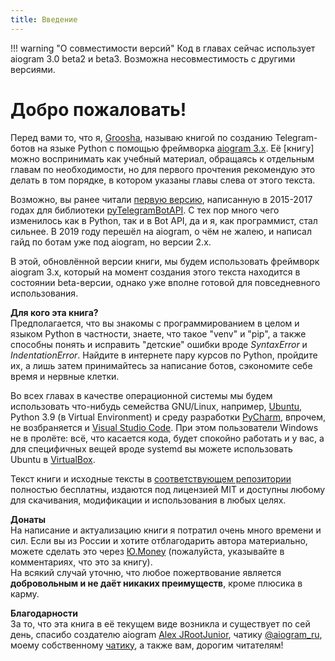```yaml
---
title: Введение
---
```


!!! warning "О совместимости версий"
    Код в главах сейчас использует aiogram 3.0 beta2 и beta3. Возможна несовместимость с другими версиями.

# **Добро пожаловать!**  

Перед вами то, что я, [Groosha](https://mastergroosha.github.io/), называю книгой по созданию Telegram-ботов на языке Python с помощью 
фреймворка [aiogram 3.x](https://github.com/aiogram/aiogram). Её \[книгу\] можно воспринимать как учебный материал, 
обращаясь к отдельным главам по необходимости, но для первого прочтения рекомендую это делать в том порядке, в котором 
указаны главы слева от этого текста.

Возможно, вы ранее читали [первую версию](https://mastergroosha.github.io/telegram-tutorial/), 
написанную в 2015-2017 годах для библиотеки [pyTelegramBotAPI](https://github.com/eternnoir/pyTelegramBotAPI). С тех пор 
много чего изменилось как в Python, так и в Bot API, да и я, как программист, стал сильнее. В 2019 году перешёл на 
aiogram, о чём не жалею, и написал гайд по ботам уже под aiogram, но версии 2.x.

В этой, обновлённой версии книги, мы будем использовать фреймворк aiogram 3.х, который на момент создания этого текста 
находится в состоянии beta-версии, однако уже вполне готовой для повседневного использования.

**Для кого эта книга?**  
Предполагается, что вы знакомы с программированием в целом и языком Python в частности, знаете, что такое "venv" и "pip", 
а также способны понять и исправить "детские" ошибки вроде _SyntaxError_ и _IndentationError_. Найдите в интернете пару
курсов по Python, пройдите их, а лишь затем принимайтесь за написание ботов, сэкономите себе время и нервные клетки.

Во всех главах в качестве операционной системы мы будем использовать что-нибудь семейства GNU/Linux, 
например, [Ubuntu](https://ubuntu.com/), Python 3.9 (в Virtual Environment) и среду разработки 
[PyCharm](https://www.jetbrains.com/ru-ru/pycharm/download/), впрочем, не возбраняется и [Visual Studio Code](https://code.visualstudio.com/).
При этом пользователи Windows не в пролёте: всё, что касается кода, будет спокойно работать и у вас, а для специфичных вещей
вроде systemd вы можете использовать Ubuntu в [VirtualBox](https://www.virtualbox.org).

Текст книги и исходные тексты в [соответствующем репозитории](https://github.com/MasterGroosha/telegram-tutorial-2) 
полностью бесплатны, издаются под лицензией MIT и доступны любому для скачивания, модификации и использования в любых целях. 

**Донаты**  
На написание и актуализацию книги я потратил очень много времени и сил. Если вы из России и хотите 
отблагодарить автора материально, можете сделать это через [Ю.Money](https://yoomoney.ru/to/41001515922197) 
(пожалуйста, указывайте в комментариях, что это за книгу).  
На всякий случай уточню, что любое пожертвование является **добровольным и не даёт никаких преимуществ**, кроме плюсика в карму.

**Благодарности**  
За то, что эта книга в её текущем виде возникла и существует по сей день, спасибо создателю aiogram 
[Alex JRootJunior](https://github.com/JrooTJunior), чатику [@aiogram_ru](https://t.me/aiogram_ru), 
моему собственному [чатику](https://t.me/joinchat/TsftDfnevFLQS1ts), а также вам, дорогим читателям!
